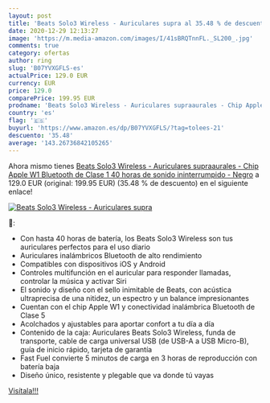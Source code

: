 ```yaml
---
layout: post
title: 'Beats Solo3 Wireless - Auriculares supra al 35.48 % de descuento'
date: 2020-12-29 12:13:27
image: 'https://m.media-amazon.com/images/I/41sBRQTnnFL._SL200_.jpg'
comments: true
category: ofertas
author: ring
slug: 'B07YVXGFLS-es'
actualPrice: 129.0 EUR
currency: EUR
price: 129.0
comparePrice: 199.95 EUR
prodname: 'Beats Solo3 Wireless - Auriculares supraaurales - Chip Apple W1  Bluetooth de Clase 1  40 horas de sonido ininterrumpido - Negro'
country: 'es'
flag: '🇪🇸'
buyurl: 'https://www.amazon.es/dp/B07YVXGFLS/?tag=tolees-21'
descuento: '35.48'
average: '143.26736842105265'
---
```


Ahora mismo tienes [Beats Solo3 Wireless - Auriculares supraaurales - Chip Apple W1  Bluetooth de Clase 1  40 horas de sonido ininterrumpido - Negro](https://www.amazon.es/dp/B07YVXGFLS/?tag=tolees-21) a 129.0 EUR (original: 199.95 EUR) (35.48 %  de descuento) en el siguiente enlace!

[![Beats Solo3 Wireless - Auriculares supra](https://m.media-amazon.com/images/I/41sBRQTnnFL._SL200_.jpg)](https://www.amazon.es/dp/B07YVXGFLS/?tag=tolees-21)

🔎:

- Con hasta 40 horas de batería, los Beats Solo3 Wireless son tus auriculares perfectos para el uso diario
- Auriculares inalámbricos Bluetooth de alto rendimiento
- Compatibles con dispositivos iOS y Android
- Controles multifunción en el auricular para responder llamadas, controlar la música y activar Siri
- El sonido y diseño con el sello inimitable de Beats, con acústica ultraprecisa de una nitidez, un espectro y un balance impresionantes
- Cuentan con el chip Apple W1 y conectividad inalámbrica Bluetooth de Clase 5
- Acolchados y ajustables para aportar confort a tu día a día
- Contenido de la caja: Auriculares Beats Solo3 Wireless, funda de transporte, cable de carga universal USB (de USB-A a USB Micro-B), guía de inicio rápido, tarjeta de garantía
- Fast Fuel convierte 5 minutos de carga en 3 horas de reproducción con batería baja
- Diseño único, resistente y plegable que va donde tú vayas

[Visítala!!!](https://www.amazon.es/dp/B07YVXGFLS/?tag=tolees-21)

